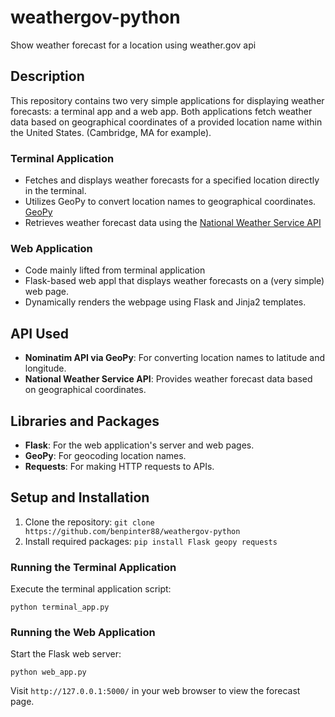 # weathergov-python
Show weather forecast for a location using weather.gov api

## Description
This repository contains two very simple applications for displaying weather forecasts: a terminal app and a web app. Both applications fetch weather data based on geographical coordinates of a provided location name within the United States. (Cambridge, MA for example).

### Terminal Application
- Fetches and displays weather forecasts for a specified location directly in the terminal.
- Utilizes GeoPy to convert location names to geographical coordinates. [GeoPy](https://geopy.readthedocs.io/en/stable/#)
- Retrieves weather forecast data using the [National Weather Service API](https://weather-gov.github.io/api/general-faqs) 

### Web Application
- Code mainly lifted from terminal application
- Flask-based web appl that displays weather forecasts on a (very simple) web page.
- Dynamically renders the webpage using Flask and Jinja2 templates.


## API Used
- **Nominatim API via GeoPy**: For converting location names to latitude and longitude.
- **National Weather Service API**: Provides weather forecast data based on geographical coordinates.

## Libraries and Packages
- **Flask**: For the web application's server and web pages.
- **GeoPy**: For geocoding location names.
- **Requests**: For making HTTP requests to APIs.

## Setup and Installation
1. Clone the repository:
`git clone https://github.com/benpinter88/weathergov-python`
2. Install required packages:
`pip install Flask geopy requests`

### Running the Terminal Application
Execute the terminal application script:

`python terminal_app.py`

### Running the Web Application
Start the Flask web server:

`python web_app.py`

Visit `http://127.0.0.1:5000/` in your web browser to view the forecast page.
